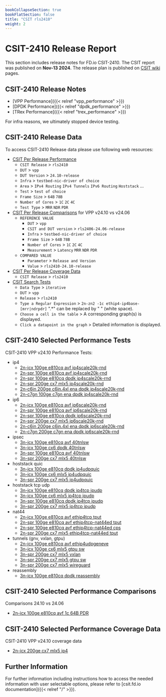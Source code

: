 ```yaml
---
bookCollapseSection: true
bookFlatSection: false
title: "CSIT rls2410"
weight: 2
---
```


# CSIT-2410 Release Report

This section includes release notes for FD.io CSIT-2410. The CSIT report
was published on **Nov-13 2024**. The release plan is published on
[CSIT wiki](https://wiki.fd.io/view/CSIT/csit2410_plan) pages.

## CSIT-2410 Release Notes

- [VPP Performance]({{< relref "vpp_performance" >}})
- [DPDK Performance]({{< relref "dpdk_performance" >}})
- [TRex Performance]({{< relref "trex_performance" >}})

For infra reasons, we ultimately stopped device testing.

## CSIT-2410 Release Data

To access CSIT-2410 Release data please use following web resources:

- [CSIT Per Release Performance](https://csit.fd.io/report/)
  - `CSIT Release` > `rls2410`
  - `DUT` > `vpp`
  - `DUT Version` > `24.10-release`
  - `Infra` > `testbed-nic-driver of choice`
  - `Area` > `IPv4 Routing` `IPv4 Tunnels` `IPv6 Routing` `Hoststack` ...
  - `Test` > `test of choice`
  - `Frame Size` > `64B` `78B`
  - `Number of Cores` > `1C` `2C` `4C`
  - `Test Type` > `MRR` `NDR` `PDR`
- [CSIT Per Release Comparisons](https://csit.fd.io/comparisons/) for VPP
  v24.10 vs v24.06
  - `REFERENCE VALUE`
    - `DUT` > `vpp`
    - `CSIT and DUT version` > `rls2406-24.06-release`
    - `Infra` > `testbed-nic-driver of choice`
    - `Frame Size` > `64B` `78B`
    - `Number of Cores` > `1C` `2C` `4C`
    - `Measurement` > `Latency` `MRR` `NDR` `PDR`
  - `COMPARED VALUE`
    - `Parameter` > `Release and Version`
    - `Value` > `rls2410-24.10-release`
- [CSIT Per Release Coverage Data](https://csit.fd.io/coverage/)
  - `CSIT Release` > `rls2410`
- [CSIT Search Tests](https://csit.fd.io/search/)
  - `Data Type` > `iterative`
  - `DUT` > `vpp`
  - `Release` > `rls2410`
  - `Type a Regular Expression` > `2n-zn2 -1c ethip4-ip4base-[mrr|ndrpdr]`
    ".*" can be replaced by " " (white space).
  - `Choose a cell in the table` > A corresponding graph(s) is displayed.
  - `Click a datapoint in the graph` > Detailed information is displayed.

## CSIT-2410 Selected Performance Tests

CSIT-2410 VPP v24.10 Performance Tests:

- ip4
  - [2n-icx 100ge e810cq avf ip4scale20k-rnd](https://csit.fd.io/report/#eNrtVstOwzAQ_JpwQYvsrUO4cGjJfyDjbGlEmpq1G1G-HreqtIkAqUgtvfjgl2asHe9oJIe4YXoO1D0W5aKoFgVWbZOmYja_TQt3AY1WMHgPaO7SjqkjGwiwh9Z9gFbqldBretDKvYMdltB6A_fmBbQDiqv9KY3gbEeo3oD7BvqG9yXw6VjiWz1Bm20UNKmYIAOxgBN5QvOr3Yjzm2jhWyYrF5JygSKFkZif3ybsJds1hfaT5ErqiuAuNV4g7aZ14s6P0GPDqvrA-CeXfHbpby75y7mEOUunu4TXyhLmLJ3LpQtmyeQsne6SuVaWTM7SuVySLJX1Tb_h9eGvV9ZfVxOuLg)
  - [2n-spr 100ge e810cq avf ip4scale20k-rnd](https://csit.fd.io/report/#eNrtVstqwzAQ_BrnUrZIWznupYem_o-iypvG1HHUlWpIv75KCKxNUkghaS466MWM2NEOAwpxw_QaqHsqykVRLQqs2iZNxcPzXVq4C2i0gsF7QHOfdkwd2UCAPQTPoJV6J_SaHrVyn2CHJbTewNy8gXZAcbU7pRGc7QjVB3DfQN_wrgS-HEoc1RO0-YqCJhUTZCAWcCJPaH61HXF-Ey18y2TlQlIuUKQwEnP6bcJesl1TaL9JrqSuCO5S4wXSblonbv0IPTSsqveMf3LJZ5f-5pK_nkuYs3S-S3irLGHO0qVcumKWTM7S-S6ZW2XJ5CxdyiXJUlnP-g2v93-9sv4Bi3Gu-g)
  - [2n-spr 100ge e810cq dpdk ip4scale20k-rnd](https://csit.fd.io/report/#eNrtVkFOwzAQfE24oEW2cQgXDi35BzL2QqOm6bI2lcrrcatKmwg4RGrpxYc4tmZXM97RSI5py_gSsX-q6mXVLCvTdCEv1f3iNv-4j8ZqBTsiMPYu7xh7dBHBDBCJQSv1joY0PmrlPyBQWENHFh7sK2gPmFaHU_6idz0atQYeAgyBDxzm-cTxg1DQ8JkEzTImyA5ZwIk-KaPVflTzp2ppcIxOOrJ0gRLGkZrfLyfVb-w2GLsvlJY8FsF9Hr1A2k950p5G6GliTXus-C-fqPg00ye6oE-m5GmGT-ZqeTIlT2fz6ZJ5siVPM3yyV8uTLXk6m0-Sp7q9Gba8Ob776vYbCISzwg)
  - [2n-spr 200ge cx7 mlx5 ip4scale20k-rnd](https://csit.fd.io/report/#eNrtVstqwzAQ_Br3UjbYG7k-9dDU_xEUeZuYyo5YqSbp11cJgbVpezDkcdHBssTsMqMdBuTDnmntyb5m5SqrVhlWbROXbPn2HH9sPaoih8E5QLWIOyZL2hNgD94xYJ5vCV1hDtVAOkBnDyW0TsGL2kBhgMLudIqfN9oS5p_AfQN9wycSfL-Q_GIUtPkKgkYdE2QgFnAiUMrc7jiq-V-2dGgmLS1Ru0CB_EjO37eT6g_WHfn2m6QlzkVwE4cvUGGmPOHoRuhlZFV9rribUy45Ndcpd0unMGVqjlP4uExhytT1nLppplTK1Byn1OMypVKmrueUZKqsn_o9d-c3YFn_AP69vbI)
  - [2n-c6in 200ge c6in.4xl ena dpdk ip4scale20k-rnd](https://csit.fd.io/report/#eNrtl91qwzAMhZ8muxkasZo0u9nFurzH8GxtDU1dYaeF7unnhIISuo0V2rUXvsgf5wQp-jiIhG7j6TVQ-5SVi6xaZFg1Np6y2fN9vPg2YKFy2DEDFg_xzlNLOhCgAzNvHGCef5BiRU6DZbuChgtQpXp8A2WAumX_HI9gdEuYr8A7C876vga-HGocFRTVbjtRYxsTZUdexEl_YuPlfuT5oWuxa09a_LFxkToKo16-_zRxv3u9ptB8krwyjEUcJo5-JJpppW7PI_UwsaoeHP_FiROnEznxBTlhytMJnPBqecKUp7Nxukye5kXaTkeU4lBuaTf9zogToxvYSz2jtJX-zgivlKO0kc7FSHJU1ndu49fDf1NZfwEQ_pKp)
  - [2n-c7gn 100ge c7gn ena dpdk ip4scale20k-rnd](https://csit.fd.io/report/#eNrtl91qwzAMhZ8muxkasZosu9nFurzH8GytDU1dYaeF7unnhIISuo0V2rUXvsgf5wQp-jiIhG7j6S1Q-5yV86yaZ1g1Np6y2ct9vPg2YKFy2DEDFg_xzlNLOhCgA1MtHKg8X5BiRU6DZbuChgtQpXp6B2WAumX_HI9gdEuYr8A7C876vga-HmocFRTVbjtRYxsTZUdexEl_YuPlfuT5oWuxa09a_LFxkToKo16-_zRxf3i9ptB8krwyjEUcJo5-JJpppW7PI_UwsaoeHP_FiROnEznxBTlhytMJnPBqecKUp7NxukyeHou0nY4oxaHc0m76nREnRjewl3pGaSv9nRFeKUdpI52LkeSorO_cxq-H_6ay_gI0X5KJ)
- ip6
  - [2n-icx 100ge e810cq avf ip6scale20k-rnd](https://csit.fd.io/report/#eNrtVstOwzAQ_JpwQYvsrUN64UCb_0DG2dKINDVrE1G-HreqtIkAqUgtvfjgl2asHe9oJIe4ZXoK1D0U5aKoFgVWbZOmYvZ4mxbuAhqtYPAe0NylHVNHNhBgD637AK3UC6HXNNfKvYEdVtD6e6jmz6AdUFzvT2kEZztC9QrcN9A3vC-By2OJb_UEbd6joEnFBBmIBZzIE5pf70ac30QL3zJZuZCUCxQpjMT8_DZhr9huKLSfJFdSVwR3qfECaTetE3d-hB4bVtUHxj-55LNLf3PJX84lzFk63SW8VpYwZ-lcLl0wSyZn6XSXzLWyZHKWzuWSZKmsb_otbw5_vbL-Au7lrrI)
  - [2n-spr 100ge e810cq avf ip6scale20k-rnd](https://csit.fd.io/report/#eNrtVstqwzAQ_Br3UrZIG7nOpYek_o-iypvG1HHUlWJIv75KCKxNW0ghaS466MWM2NEOAwpxy_QSqHsqymVRLQus2iZNxWxxnxbuAhqtYPAe0DykHVNHNhBgD8EzaKXeCL2muVbuA-ywgtY_QjV_Be2A4vpwSiM42xGqd-C-gb7hQwl8PpX4Vk_QZhcFTSomyEAs4ESe0Px6P-L8Jlr4lsnKhaRcoEhhJObntwl7xXZDof0kuZK6IrhLjRdIu2mduPcj9NSwqj4y_skln136m0v-ei5hztL5LuGtsoQ5S5dy6YpZMjlL57tkbpUlk7N0KZckS2V91295c_zrlfUXI1Kvfg)
  - [2n-spr 100ge e810cq dpdk ip6scale20k-rnd](https://csit.fd.io/report/#eNrtVkFOwzAQfE24oEW2cUgvHCj5BzL2QqOm6bI2lcrrcatKmwg4RGrpxYc4tmZXM97RSI5py_gSsX-s6mXVLCvTdCEv1f3Tbf5xH43VCnZEYOxd3jH26CKCGSASg1bqHQ1pXGjlPyBQWENHD9AsXkF7wLQ6nPIXvevRqDXwEGAIfOAwzyeOH4SChs8kaJYxQXbIAk70SRmt9qOaP1VLg2N00pGlC5QwjtT8fjmpfmO3wdh9obTksQju8-gF0n7Kk_Y0Qk8Ta9pjxX_5RMWnmT7RBX0yJU8zfDJXy5MpeTqbT5fMky15muGTvVqebMnT2XySPNXtzbDlzfHdV7ffoyy0Rg)
  - [2n-spr 200ge cx7 mlx5 ip6scale20k-rnd](https://csit.fd.io/report/#eNrtVkFOwzAQfE24oEXJ4mAuHFryD2SchUY4qbU2UcvrcatKmwg4RGrpxYc4tmZXM97RSA5xy_QSyD0V9brQ6wJ116aluF_dph-7gKoqYfQeUN2lHZMjEwhwgOAZsCzfCX1ld3okE6F3uxo6_wD68RUqCxQ3h1P6gjWOsPwAHloYWj6Q4POJ5AejoO1nFDTpmCEjsYAzgVLmN_tJzd-ypcMwGWlJ2gWKFCZyfr-dVL-x6Sl0XyQtaS6C2zR8gSo754l7P0FPI9PNseLfnPLZqaVO-Us6hTlTS5zC62UKc6bO59RFM6VyppY4pa6XKZUzdT6nJFN1czNsuT--AevmG5xKvjY)
  - [2n-c6in 200ge c6in.4xl ena dpdk ip6scale20k-rnd](https://csit.fd.io/report/#eNrtV8tqwzAQ_Br3UrZY2zjqpYem_o-iSNvGxFGEpAbSr49iAmuTBBqwmx508IsZs-MdhsEhbj19BGpfi2pRyEWBsjHpVDy_PaaLbwPORAk75wBnT-nOU0sqEKAFPW8sYFl-kXCCrALjzBoaNwdRiZclCA0UV8fndAStWsJyDd4asMYfZ-D7acbZQEbNd2Q0yRggO_IMDvQxza32Pc4V1UxXnhTzk3CGIoWelsufxuxPrzYUmh_iV7q1MEOn1fdAPZwU966HnjYm647xVz657NONPrkJfcKcpxt8wrvlCXOeRvNpmjzJ3E7nLsn_1U0yN9OIHk2Xo9xKv_cI75Sj3EhjecQ5quoHu_Wb7r-pqg8Zh5Mx)
  - [2n-c7gn 200ge c7gn ena dpdk ip6scale20k-rnd](https://csit.fd.io/report/#eNrtV8tqwzAQ_BrnUjZY27jqpYem_o-gStvExFGEpAaSr69iAmuTFhqwmx508IsZs-MdhsEh7j2tArUvRbUs5LJA2Zh0Kh5fH9LFtwEXooSDc4CLebrz1JIKBGhBy7UFUZZrEk6QVWCc2ULjnkBU4vkdhAaKm_NzOoJWLWG5BW8NWOPPM_DtMuNqIKPmMzKaZAyQA3kGB_qY5jbHHucH1UxXnhTzk3CGIoWelu8_jdkfXu0oNCfiV7q1MEOn1fdAPZwUj66HXjYm647xVz657NONPrkJfcKcpxt8wrvlCXOeRvNpmjzJ3E7XLsn_1U0yN9OIHk2Xo9xKv_cI75Sj3EhjecQ5quqZ3ftd999U1V886JMR)
- ipsec
  - [3n-icx 100ge e810cq avf 40tnlsw](https://csit.fd.io/report/#eNrtmM1OxCAQgJ-mXsyYwlK7Fw-ufQ_D0tldkv4gYN369NK6CW2MiZql9cClP5kBBr58yQRjW43PBquHJNsl-S6huSzdI9k83rqXrgxlJIVOKaDszn1prJAbhE0DUpyBpOkRqSK4Jal4Ad4dQOhe2RZIRrZ7IALQnqRiUhkULLVNZd7A_e-HSWRjgaOh2f1R1NCUeliZPl1W_lKGj5av1kddcbNIh9oHZ1X7NHXqfc63e_H5XCP3Az636KMWzaSen27Yjz9oXqOR7-gnGY_PZwiHaRIU87VtrybRyznmxZixLlMVmV6FqQrMlEZPAzClq3pKo6eLMw3tKYueBmDKVvWURU8XZxrOU1nLc2x7_4p0OL3_1vX-mmiU9CpEAzsaW94AROmajsaGd3GigR2N7W4AomxNR2OzuzhR72hW3DStrse73qz4AI6LK34)
  - [3n-icx 100ge cx6 dpdk 40tnlsw](https://csit.fd.io/report/#eNrtmEtOwzAQQE8TNmhQ7DqkGxaU3AOlztBa5GNsUxpOjxMqTSqEBKhOWHiTj2Zsj_30pJGt6ww-WqzvkmyT5JuE56ryj2R1f-1fprZcsBQOWgMXN_7LYI2lRVi1oOQRWJrukGuGa5bKF6h09QzS9Np1wDK23gKTgG6vtFDaohSpa2v7Bv5_O8yiWgclWp7d7mQDbWWGpfnDaekvdVC0enUU9dWdRQ5oKHhWNqXpfU8532-GBpQGSxrxuUeKOrSTgn66Yxr_ZMoGrXpHmmQ8P8qQHtQkKM_Xdr2eRE8HmRdjxsJUdaR6Gao6NFUeXQ1BlS_rKo-uzk81uKsiuhqCqljWVRFdnZ9qQFdVo46xBf4z1OH4_l0H_GumUdTLMA3taWx_QzDli3oam9_5mYb2NLa-IZiKRT2Nje_8TMnTrLhqO9OMd8BZ8QG4PzUO)
  - [3n-spr 100ge e810cq avf 40tnlsw](https://csit.fd.io/report/#eNrtmM1OxCAQgJ-mXsyYwlK7Fw-79j0MpbO7JP1BwGp9emndhG2MiZql9cClP5kBBr58yQRjO41PBuuHJNsn-T6huazcI9nsbt1L14YykkKvFFB257401sgNwqYtwSgNJE2PSBXBLUnFM_D-AEIPynZAMrItgQhAe5KKSWVQsNS2tXkF91-Os8jWAkdDs_ujaKCt9Lg0fTwv_aUOH61erI-66maRHrUPzsr2aeo0-JzvN-MHcI3cj_jco49aNBcF_XTHfvxB8waNfEc_yXR-PkM4UBdBMV_bDuoiej7IvJgyVqaqItXrUFWhqdLoagiqdF1XaXR1earBXWXR1RBU2bqusujq8lQDuiob-RZb4D9DHY_v33XAv2YaRb0O09CexvY3BFO6qqex-V2eaWhPY-sbgilb1dPY-C7P1HuaFTdtp5vpDjgrPgDBrzZG)
  - [3n-spr 200ge cx7 mlx5 40tnlsw](https://csit.fd.io/report/#eNrtmM1OxCAQgJ-mXsyYlgXrxYNr38OwdNwl6Q8BrK1PL62b0MbEaFzEA5f-ZAYY-PIlE4ztNT4ZbO4zts_KfUZKWbtHtnu4di_dGEKLHAalgNAb96WxQW4Qdh0HozSQPD8iUYUYywG5hbYZGQg9KdtDwYq7AxQC0J6kolIZFDS3XWNewf0f5nlkZ4GjIez2KFroaj0vTh7Pi3-qxEfrF-ujrr5NZEDtg5vCfZo6TT7nq-34IVwj92M-dumjFs2qpO_u2Y9_1rxFI9_QT7KcoM8QDtYqKLZr20mtouejLKslIzpZlcheiqwKT5YkZ8OQJbGdJcnZGGT_wFmanA1DlsZ2liZnY5AN6qxs5Zha41-AnQ_wH3bGP-aahL0U1_C-prY4DFcS2dfUFMfgGt7X1BKH4Uoj-5oa4hhcva-suup63S53xqx6B3wFU54)
- hoststack quic
  - [3n-icx 100ge e810cq dpdk ip4udpquic](https://csit.fd.io/report/#eNrlVctuwyAQ_Br3Um0FxJZz6aGJ_6PCsK1RSExYHDX9-hIr6tpqc80hvgDSzOxrtIJSH_Gd0L8W1aaoN4Wqnc1HsXp7zlf0pEop4BQCqPIlvyJ61ISwOoAzXyCF-EQVJK6lMEewwe6g6ylR0mYHUq1FC9IApg5cKAcbjoMz7SVADomm66ENdMmnttd8f5IzaofEaNbPkBNGBme1Mi10Z-bc7oAFOqJmxW9jTEhIk5put8mKj6j3SO4bWTaOiRkmWzIBzTxbOocJep1e3YyMO_lHRnvMfC8FLcDH_9p9UD-XZecju7ms5bzzblbN06GP-_HPrJofsq8JmA)
  - [3n-icx 100ge cx6 mlx5 ip4udpquic](https://csit.fd.io/report/#eNrlVUFuwyAQfI17qbYCYte99NDU_6gw3taoOKYsjpy8PsSKurbaXHNwLoA0M8zujhAU-4AfhO41K7ZZuc1UaZu0ZJu3x7QFRyqXAvbeg8qf0imgQ00Imx1YM4IU4guVl2Z8bkbo3FhA21OkqM03SPUiapAGMLZgfT40_mewpj7r041o2h5qT2c79X6x--PNaDNERpN-gewxMLgolWm-PTDnagPM1wE1C377YkJEmpV0vUtWfAbdIdkjsmyaEjNMCmQGmqVbPPgZehleWU2M26RHRjuUwjgpaP0p_tftOtO8qzBXnOVdPcwbv8uietj1oZv-yqI6AfRwCYg)
  - [3n-spr 200ge cx7 mlx5 ip4udpquic](https://csit.fd.io/report/#eNrlVctugzAQ_Bp6qbayHRC99NCE_4iM2RRUExyvQUm-Pg6KsqA-jjmEi21pZvY1WplC53FLaD-SbJ3k60TlTRWPZPX5Gi9vSaVSwOAcqPQtvjxa1ISw2msg50EJ8YXKSXPMB9QBWnvMoO4oUNDmG6R6FyVIAxhqaFzaV-7QN6a8hohB0dQdlI6uGdXmlvFHekarPjAa9TNkQM_grFqmufrEnP96YIn2qFlzb40JAWlS1d-NsmLndYvUnJFl46CYYaItE9DMs4WTm6C3-eXFyHiYh2S0RSmMlYIW4eVvDT-tp0uz9LkdXdqSPnhHs-Jl3_l2_EOz4gIXGRPI)
- hoststack tcp udp
  - [3n-icx 100ge e810cq dpdk ip4tcp ipudp](https://csit.fd.io/report/#eNrlVUFuwyAQfI17qbYCbNe99JDU_4gwbGorJKYsiZK-vsSKuraqNKf2EF8AMTPsDiMExT7gitC9ZuUyq5aZqjqbhixfPKYpOFKFFHDwHlTxlFYBHWpCyHfQmSNIId5ReYkvUpgPsN5uoO0pUtRmA7J4Fg1IAxhb6HwRjW_OYmd9OqfXNm1iWOfQeDoXVW-Xoj86YNTuI6OprwlywMDgpGGm-fbEnOs2WKADalZ8u2NCRBr1dMMry9ZBb5G6T2TtcGHMMCmcEWimJePJj9DLFVb1wPiHJMloh9I4KWgugf5m-T5y3dv5vNBrXu8mybm90BuW_z7Xsn7Y9WE7_KVl_QXVthDe)
  - [3n-icx 100ge cx6 mlx5 ip4tcp ipudp](https://csit.fd.io/report/#eNrlVcFuwyAM_ZrsMnkCkjSnHdblPyYC7hKNNAjTKt3Xj0bVnGjqeuqluQDiPWM_P1lQHAJ-ELrXrNxm1TZTVWfTkuVvz2kLjlQhBRy9B1W8pFNAh5oQ8j10ZgQpxCcqL824sSP0biyhHShS1OYLZLERDUgDGFvofBGNb86xzvr0zKBtusSwy6HxdM6p3i85_xTAqD1ERlNZC-SIgcFFvUzz7Yk5V1UwXwfUHPArjgkRaVbSDakctgu6R-q-kWOnfjHDJGtmoFmmjCc_Qy8drOqJcX8fyWiH0jgpaCV2_qf4IVw92NVM5zWpj-LjyqbzhuL7u1rWT_sh9NMfWtY_-TAQzg)
  - [3n-spr 100ge e810cq dpdk ip4tcp ipudp](https://csit.fd.io/report/#eNrlVctOwzAQ_JpwQYvsPAgXDpT8B3LsLYnqNovXrVS-Hjeq2ESI9gSH5mJbnhnvjkeWOQ4B3xj9c1atsnqV5XXv0pAVL_dpCp7zUis4EEFePqRVQI-GEYpdC0wBtFLvmJPGJ63sBzhyG-gGjhyN3YAuH1UL2gLGDnoqo6X2pPaO0kGDcWkTw7qAlvhUNX89V_3RgqBuHwVNjc2QAwYBZx0LjbqjcC74EIUJaETybU8IEXnS1BWzIlsHs0XuP1G0440Jw6Z4JqCdl4xHmqDnO6ybkfEfWbI1HrX1WvFiIr3k-UaS3bsFvdLfzN5Olot7pVc8_32yVXO3G8J2_FOr5gvbwBR2)
  - [3n-spr 200ge cx7 mlx5 ip4tcp ipudp](https://csit.fd.io/report/#eNrlVUFuwyAQfI17qbYCbNenHpr4HxWGTW0Vx4glVtLXl1hR11bV5NQe4gsgZobdYYSgOAR8I3QvWbnJqk2mqs6mIctfH9MUHKlCChi9B1U8pVVAh5oQ8r0G8gGUEO-ovDTHakQdoXfHEtqBIkVtPkAWz6IBaQBjC50vovHNWe6sTycN2qZNDLscGk_nsmp7KfujB0btITKaOlsgIwYGFy0zzbcn5lwzwhIdULPm2x8TItKsqxtuWbYLukfqPpG105Uxw6SAZqBZlownP0Mvl1jVE-Nf0iSjHUrjpKD1hHrN9L1ke7Breqm_ub2jNNf3Um-Y_vtsy_phP4R--lvL-gvvbhsO)
- nat44
  - [2n-icx 100ge e810cq avf ethip4tcp tput](https://csit.fd.io/report/#eNrtVctqwzAQ_Br3UrZIsiT70kNS_0dQ5E1tcJytpJikX185DcimGAotLYRc9JpZ7Y6GRT4cHG48ds-ZWmfFOhNFW8chy1ePcXKdF5IzGIhAyKe4ctih8Qiih9aegDP2ioI4lpzZNzDDDlqS4_EWuAUMTdwGS-PpdoxrOBMSSOfgtVRcQKBjgL52Y1Lxck36pYKE1seQ0FjXDBnQJXBWcKJRc55wlmQkvnFoUkDUkaCAflLMN8Wm8J0ze_TtO6Y7xodLBBvNmWB2njmcaYJen7CoLox_c5LuTv7USfpzJ7VSuf5UJ7koC13edlsu6L2Zzlzyk-5-_mp_quqhP7j95e9U1Qdh8vTb)
  - [2n-spr 100ge e810cq avf ethip4tcp-nat44ed tput](https://csit.fd.io/report/#eNrtVctqwzAQ_Br3UrZYsiT70kNS_0dR5U1tcJytpBjSr6-cBtamGAotLYRc9JqRdmeHRSEePD4H7B8zvc3KbSbLrklDVmzu0-T7IJXIYSQCqR7SymOPNiDIAQJ5EHn-ipIEViJ3b2DHHXSkpuMXEA4wtmkbHcFgo1LYQCtyqYBMAcEoLSREOkYYGj8FlU-XoF8yYLQ5RkZTXgtkRM_gImGmUXuacdZkMN96tHwhyWEoYpgl802xfH3n7R5D9478xlQ4Jrhkzgxzy8jxRDP0UsKyPjP-zUm6OflTJ-nPnTRaF-ZTnRKyKk113W25ovdqOnPNT7r5-av9qeu74eD3579T1x93qPPD)
  - [2n-spr 100ge e810cq avf ethip4tcp-nat44ed cps](https://csit.fd.io/report/#eNrtVdtqwzAM_ZrsZWjYju3kZQ_r8h_Fc9QlkKaa7QXar5_XFZSwFQYbG5S--MKRfHR0EI5pF3AdcbgvzKqoVoWq-jYvRflwm7cwRKWlgIkIlL7Lp4ADuoigRogUQArxjIok1lL4F3DTBnrSYPUTSA-YunxLnmB0SWtsoZNCaSBbQrTaSAWeIoxteKdUjyfKT_yMtq-J0VzVApkwMLgol8Oo289izongeBfQcUJWw1DCOCvme1o5exPcFmN_QH4id41xn41hSPolb9rTDD01sGqOEf_kIl1d_JmL9NcuWmNK-yFNS1VXtr7ocfxa7oVM5Bkv6erlL86laW7GXdge_0rTvAEWLe5T)
  - [2n-spr 200ge cx7 mlx5 ethip4tcp-nat44ed tput](https://csit.fd.io/report/#eNrtVctqwzAQ_Br3UrZIsh659JDU_1FUeVsbbGeRFJPk66OkAdkUQ6GFQMhFD2ZXO7PDohC3Ht8Ddq-F2hRmUwjT1mkpyvVz2nwXhOQMRiIQ8iWdPHZoA4IYIJAHwdgXCuJub0a0Efpur6AlCZyxD-AOMDbpGh3BYKOUWEPDmZBAuoSgpeICIu0iDLU_lxVv17I_OGS03sWMJmYzZESfwRnlHEbNYRKzLCRnWI82pyRBGYoYJnR-KTenf3rbY2iPmN84ty4HuGTQBHPzyvFAE_TaRFNdIm7oJj3c_LubdAM3tVKl_tYnuVgZvbr38VxQfEcTuuQpPTz95zlV1dOw9f3lL1XVCd5X_ZM)
- tunnels (gnv, vxlan, gtpu)
  - [2n-icx 100ge e810cq avf ethip4udpgeneve](https://csit.fd.io/report/#eNrtVsGKwjAQ_ZruZZmlia3dyx7U_ofEdNRCjWOSFvXrN5XCtCvCHgSh9ZKEvDeZmTweifNHi2uH1U-ULqNsGcmsLMIQzRafYbKVk4mIoSECmXyFlcUKlUOQBkp9BhHHO5Qk8FvE-gSq2UJJydrXxmDlYJ5sQGhAvw-70M11QTs02CCIeSC2AZv2SFPYNrNcdZnvymC0qD2jobgB0qBlcFA102h_6XEe9cJ8ZVFxQK9Fpnh0vaL-1TIHb606oCuvyCeEu2NcB5kYEnqY1l-oh3b3mOU3xms1pbemT9GUXqvp9Gw6dpdOz6Qj96hMp_eYDnseo0__qEpvVZ_t1TT_MEd7uP1_0_wXSh8bEQ)
  - [3n-icx 100ge cx6 mlx5 gtpu sw](https://csit.fd.io/report/#eNrtlkFuwyAQRU_jbqqpDMHxqosmvkfk4GliCZMR4NTp6YujSGOr7SJVmmzYGIv_YQaevoQPB4cbj-Y1K1ZZucpk2Tbxky3enuPgjJdK5HAkAqle4p9Dg7VHWFho9QAiz3coSehh2QzQmaGAltQm9Nai8bBUWxAaMOzj7C5Q7z9GfTvuYBs3FpLrS6FvVVlt-sBq7GWmHNGxOGuSbbQ_sefX1tlfO6x5weREbAnoJ039dEL2vru6Q99-Ii-IN8O6jhBYEnpeJZxool6urazOjrsSo0TsL8To_4nJlLHriMlHZ0ymjN2S2B0yplLGriOmHp0xlTJ2S2KcsaJ6sgfXnd-MRfUFdTvbvg)
  - [3n-spr 200ge cx7 mlx5 vxlan](https://csit.fd.io/report/#eNrtVcFuwjAM_ZpymTy1oV1PHAb9D5SmHlRKg-WEquzrF1glt0Jw4YCEuCRRnl_s5ycrPhwYtx7tKinWSblOVNk2cUmW3x9xY-tVnqXQE4HKP-OJ0aL2CEunwRODStMdKsrMUPaoA3R2KKClfBuOzqH18JXXkBnAsI-3_WC1A6vqpo6PdNpYduAaPmdUmzHjVXpBm2MQNBY1Q3pkAWfVShjtTxJzT4NQNKMWzkSahAT0k7puSxXGD-sOffuLQouNEtxEWwTKzDxXONEEHftXVpeI53hIbw8f8pCe4-FgzsJefAL_Rb7U7I2-0du3h-etqBbuwN3l_yuqPw8r_Zs)
  - [3n-spr 200ge cx7 mlx5 gtpu sw](https://csit.fd.io/report/#eNrtlt2KgzAQhZ_G3iyzaBrXq73Y1vcoqc62QkyHJNqfp99YCqN0WehSpBe5MeI540zycSDOHyxuHOrPJF8lxSoRRVOHR7L8eguL1U7ILIWeCIR8D28WNSqHsDQKHFkQabpDQVl1KnpUHlp9yqEhufGdMagdfMgtZBWg34evO0-dOw76dviJqe3QS6xvve4as1p3ntUwzkTp0bI4mZNttD-z56_puURZVFwz2hRbPLrRXL9tkr3fVrXomgtyQTgc1quAgqWsmnbxZxqpt5Mryqtjbm4Uuf2TG83CTcS8PcxNvEDeRMzbk7nNkzcZ8_YwN_kCeZMxb0_mxnnLy4U52PZ6r8zLH3f46x4)
  - [3n-spr 200ge cx7 mlx5 wireguard](https://csit.fd.io/report/#eNrtVl1rwyAU_TXZy3BEG4kvfVib_1FsvGsDxsrVpO1-_Uwo3ITB9jJWaPqi4jnX-3E4YIgnhF0Au87kJis3mSgbk5Zs9f6aNrRBFDxnvfdMFG_phGBBB2Arp1nwyESeH0B4Xl_KHnRkrb1I1vhiFzvnwAbGJVd7xmsG8ZjuO-PPDcKh02h4nkdnw3ng74dHncEht9jecn8rhFDTRUJTeTOkByRwVjfR_PFKnJ-6oRCNoClm0iRRIoRJXb-3TJEfqFsIzSdQ-Dg6YtRJqglYz7PGq5-gt0mW1ci4t67-qesf6ervquvi3LoAry7OqY_vU7U0n6rH96lamk_VP_tUVi_uhO34D5bVF21oK00)
- reassembly
  - [3n-icx 100ge e810cq dpdk reassembly](https://csit.fd.io/report/#eNrtVkFOwzAQfE24oEWx65BeOFDyD5Q4S2uROIttCuH1uKHSJkJckNLmkIttecar2R2NZB86h88em4ck2yX5LpG5qeOSbB5v4-YaL5VI4UgEUt3Fk8MGS4-wsWD0J4g03aMkgVuR6jeoqX4F7XoKHYhMbCsQGjAcDClDHnWkp8E2_gPiTXWqY2yAEr3M7ve6jdVL77Gtmh5s7U465NNZxy9RjNbvgdEodYIc0TE46YFpdOiZ83dn_KCMQvnFT8OMBvQjQf9qn4u9uLJFb76QKw6TZYaOFo5APRUSehqh56nmxcBYkt-0-j2D3zS333LN92X9ltfNt1zzvSS_Z8-3WvN9Wb_VdfOt1nwvyW_Od1bc2M61wz89K74BQnZUXQ)

## CSIT-2410 Selected Performance Comparisons

Comparisons 24.10 vs 24.06
- [2n-icx 100ge e810cq avf 1c 64B PDR](https://csit.fd.io/comparisons/#eNqNkNEOgiAUhp9Gb5oNSLObLjIfoLVegOGxsSnSAV319IFaZFdt7MDP-Q7n8BtoQFio9lFeRCxHqAFBCXDnaHNYTbcG7Kwv2LvUcTVe-krZqQVa9W_UbYPWXky8ywyAIYmNYSnZJixdu4juNW4g4FLVyAPNVCLFPaGEXIFpCjtKxC3hQx0qRIefsTM_Cz16mZVzvsbWyOcS2abFgrH2oZfEqTzPRD6ud69Wc_zDJUfxFuz3x4MREzLwpocfXyjxvrj45cvYP1Ydtns_WlbGXW8bCWhm_QJp6Hnp)

## CSIT-2410 Selected Performance Coverage Data

CSIT-2410 VPP v24.10 coverage data
- [2n-icx 200ge cx7 mlx5 ip4](https://csit.fd.io/coverage/#eNpVjsEOwiAQRL8GLwYDWwinHtT-hyG4sSRICSDSv2-JB-plk5k3s5mEDk22ix-JuhFQ0aX9kuF6_gkQnDUD7s14fnKnJYQ_UjB2COLCGY37d52wx8K8HjKeWlMpMPZCCNxUVVBn-nZV9oaOqHvFBtGEmk5pXr4PpzN6s45Etu1Hq6XktAEmgz2f)

## Further Information

For further information including instructions how to access the needed
information with user selectable options, please refer to
[csit.fd.io documentation]({{< relref "/" >}}).
